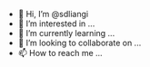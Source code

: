 - 👋 Hi, I’m @sdliangi
- 👀 I’m interested in ...
- 🌱 I’m currently learning ...
- 💞️ I’m looking to collaborate on ...
- 📫 How to reach me ...

<!---
sdliangi/sdliangi is a ✨ special ✨ repository because its `README.md` (this file) appears on your GitHub profile.
You can click the Preview link to take a look at your changes.
--->
